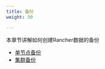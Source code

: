 ```yaml
---
title: 备份
weight: 50

---
```


本章节讲解如何创建Rancher数据的备份

- [单节点备份](./single-node-backups/)
- [集群备份](./ha-backups/)
